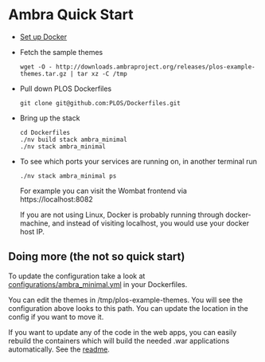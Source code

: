 # Ambra Quick Start

* [Set up Docker](https://github.com/PLOS/Dockerfiles/tree/develop/envoy#requirements)

* Fetch the sample themes
    ```
    wget -O - http://downloads.ambraproject.org/releases/plos-example-themes.tar.gz | tar xz -C /tmp
    ```
* Pull down PLOS Dockerfiles
    ```
    git clone git@github.com:PLOS/Dockerfiles.git
    ```
* Bring up the stack
    ```
    cd Dockerfiles
    ./nv build stack ambra_minimal
    ./nv stack ambra_minimal
    ```
* To see which ports your services are running on, in another terminal run
    ```
    ./nv stack ambra_minimal ps
    ```
  For example you can visit the Wombat frontend via
  https://localhost:8082

  If you are not using Linux, Docker is probably running through docker-machine, and instead of visiting localhost, you would use your docker host IP.


## Doing more (the not so quick start)

To update the configuration take a look at [configurations/ambra_minimal.yml](https://github.com/PLOS/Dockerfiles/blob/develop/configurations/ambra_minimal.yml) in your Dockerfiles.

You can edit the themes in /tmp/plos-example-themes. You will see the configuration above looks to this path. You can update the location in the config if you want to move it.

If you want to update any of the code in the web apps, you can easily rebuild the containers which will build the needed .war applications automatically. See the [readme](https://github.com/PLOS/Dockerfiles).
